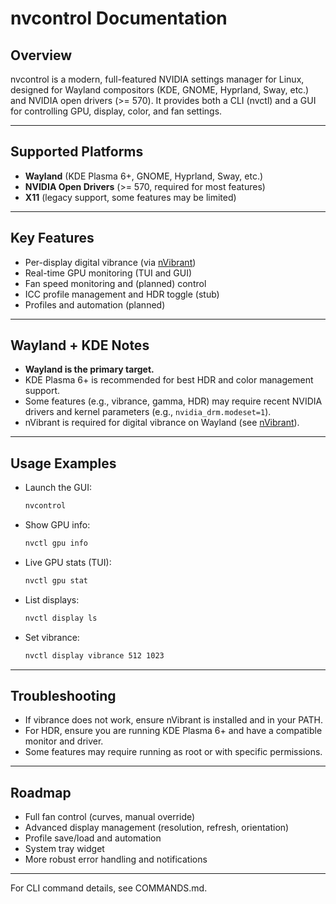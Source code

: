 # nvcontrol Documentation

## Overview

nvcontrol is a modern, full-featured NVIDIA settings manager for Linux, designed for Wayland compositors (KDE, GNOME, Hyprland, Sway, etc.) and NVIDIA open drivers (>= 570). It provides both a CLI (nvctl) and a GUI for controlling GPU, display, color, and fan settings.

---

## Supported Platforms
- **Wayland** (KDE Plasma 6+, GNOME, Hyprland, Sway, etc.)
- **NVIDIA Open Drivers** (>= 570, required for most features)
- **X11** (legacy support, some features may be limited)

---

## Key Features
- Per-display digital vibrance (via [nVibrant](https://github.com/Tremeschin/nVibrant))
- Real-time GPU monitoring (TUI and GUI)
- Fan speed monitoring and (planned) control
- ICC profile management and HDR toggle (stub)
- Profiles and automation (planned)

---

## Wayland + KDE Notes
- **Wayland is the primary target.**
- KDE Plasma 6+ is recommended for best HDR and color management support.
- Some features (e.g., vibrance, gamma, HDR) may require recent NVIDIA drivers and kernel parameters (e.g., `nvidia_drm.modeset=1`).
- nVibrant is required for digital vibrance on Wayland (see [nVibrant](https://github.com/Tremeschin/nVibrant)).

---

## Usage Examples

- Launch the GUI:
  ```sh
  nvcontrol
  ```
- Show GPU info:
  ```sh
  nvctl gpu info
  ```
- Live GPU stats (TUI):
  ```sh
  nvctl gpu stat
  ```
- List displays:
  ```sh
  nvctl display ls
  ```
- Set vibrance:
  ```sh
  nvctl display vibrance 512 1023
  ```

---

## Troubleshooting
- If vibrance does not work, ensure nVibrant is installed and in your PATH.
- For HDR, ensure you are running KDE Plasma 6+ and have a compatible monitor and driver.
- Some features may require running as root or with specific permissions.

---

## Roadmap
- Full fan control (curves, manual override)
- Advanced display management (resolution, refresh, orientation)
- Profile save/load and automation
- System tray widget
- More robust error handling and notifications

---

For CLI command details, see COMMANDS.md.
